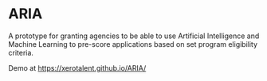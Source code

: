 # ARIA
A prototype for granting agencies to be able to use Artificial Intelligence and Machine Learning to pre-score applications based on set program eligibility criteria.

Demo at https://xerotalent.github.io/ARIA/
